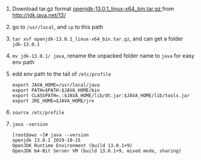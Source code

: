 1. Download tar.gz format  [openjdk-13.0.1_linux-x64_bin.tar.gz ](https://download.java.net/java/GA/jdk13.0.1/cec27d702aa74d5a8630c65ae61e4305/9/GPL/openjdk-13.0.1_linux-x64_bin.tar.gz) from http://jdk.java.net/13/ 

2. go to `/usr/local`, and `cp` to this path

3. `tar xvf openjdk-13.0.1_linux-x64_bin.tar.gz`, and can get a folder `jdk-13.0.1`

4. `mv jdk-13.0.1/ java`, rename the unpacked folder name to `java` for easy env path

5. edd env path to the tail of `/etc/profile`
    ```
    export JAVA_HOME=/usr/local/java
    export PATH=$PATH:$JAVA_HOME/bin
    export CLASSPATH=.:$JAVA_HOME/lib/dt.jar:$JAVA_HOME/lib/tools.jar
    export JRE_HOME=$JAVA_HOME/jre
    ```
6. `source /etc/profile`

7. `java -version`
    ```
    [root@aws ~]# java --version
    openjdk 13.0.1 2019-10-15
    OpenJDK Runtime Environment (build 13.0.1+9)
    OpenJDK 64-Bit Server VM (build 13.0.1+9, mixed mode, sharing)
    ```
